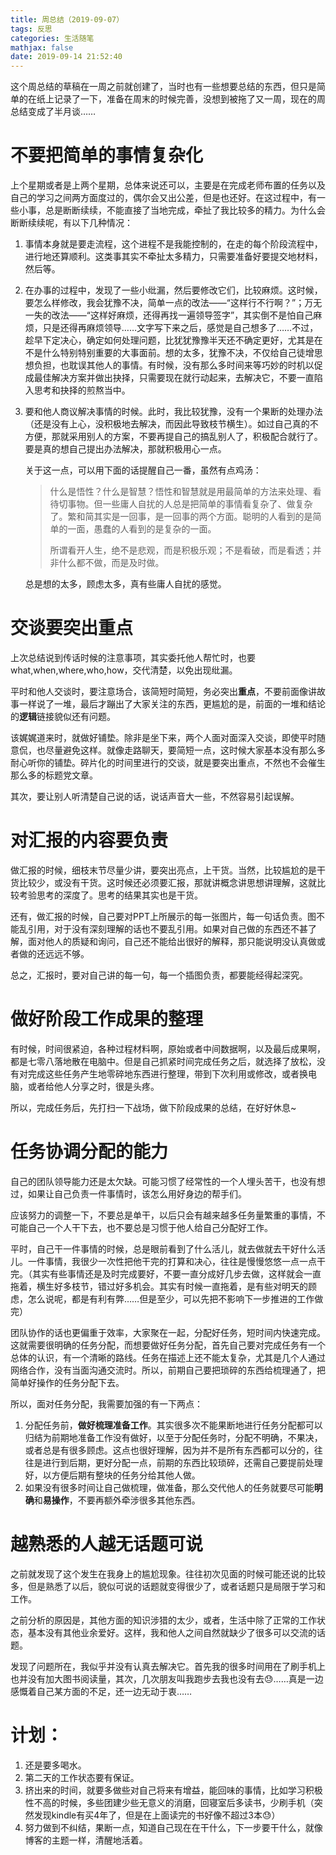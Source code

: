 ```yaml
---
title: 周总结（2019-09-07）
tags: 反思
categories: 生活随笔
mathjax: false
date: 2019-09-14 21:52:40
---
```





这个周总结的草稿在一周之前就创建了，当时也有一些想要总结的东西，但只是简单的在纸上记录了一下，准备在周末的时候完善，没想到被拖了又一周，现在的周总结变成了半月谈……

# 不要把简单的事情复杂化

上个星期或者是上两个星期，总体来说还可以，主要是在完成老师布置的任务以及自己的学习之间两方面度过的，偶尔会又出公差，但是也还好。在这过程中，有一些小事，总是断断续续，不能直接了当地完成，牵扯了我比较多的精力。为什么会断断续续呢，有以下几种情况：

1. 事情本身就是要走流程，这个进程不是我能控制的，在走的每个阶段流程中，进行地还算顺利。这类事其实不牵扯太多精力，只需要准备好要提交地材料，然后等。

2. 在办事的过程中，发现了一些小纰漏，然后要修改它们，比较麻烦。这时候，要怎么样修改，我会犹豫不决，简单一点的改法——“这样行不行啊？”；万无一失的改法——“这样好麻烦，还得再找一遍领导签字”，其实倒不是怕自己麻烦，只是还得再麻烦领导……文字写下来之后，感觉是自己想多了……不过，趁早下定决心，确定如何处理问题，比犹犹豫豫半天还不确定更好，尤其是在不是什么特别特别重要的大事面前。想的太多，犹豫不决，不仅给自己徒增思想负担，也耽误其他人的事情。有时候，没有那么多时间来等巧妙的时机以促成最佳解决方案并做出抉择，只需要现在就行动起来，去解决它，不要一直陷入思考和抉择的煎熬当中。

3. 要和他人商议解决事情的时候。此时，我比较犹豫，没有一个果断的处理办法（还是没有上心，没积极地去解决，而因此导致枝节横生）。如过自己真的不方便，那就采用别人的方案，不要再提自己的搞乱别人了，积极配合就行了。要是真的想自己提出办法解决，那就积极用心一点。

   关于这一点，可以用下面的话提醒自己一番，虽然有点鸡汤：

   > 什么是悟性？什么是智慧？悟性和智慧就是用最简单的方法来处理、看待切事物。但一些庸人自扰的人总是把简单的事情看复杂了、做复杂了。繁和简其实是一回事，是一回事的两个方面。聪明的人看到的是简单的一面，愚蠢的人看到的是复杂的一面。
   >
   > 所谓看开人生，绝不是悲观，而是积极乐观；不是看破，而是看透；并非什么都不做，而是及时做。

   总是想的太多，顾虑太多，真有些庸人自扰的感觉。

# 交谈要突出重点

上次总结说到传话时候的注意事项，其实委托他人帮忙时，也要what,when,where,who,how，交代清楚，以免出现纰漏。

平时和他人交谈时，要注意场合，该简短时简短，务必突出**重点**，不要前面像讲故事一样说了一堆，最后才蹦出了大家关注的东西，更尴尬的是，前面的一堆和结论的**逻辑**链接貌似还有问题。

该娓娓道来时，就做好铺垫。除非是坐下来，两个人面对面深入交谈，即使平时随意侃，也尽量避免这样。就像走路聊天，要简短一点，这时候大家基本没有那么多耐心听你的铺垫。碎片化的时间里进行的交谈，就是要突出重点，不然也不会催生那么多的标题党文章。

其次，要让别人听清楚自己说的话，说话声音大一些，不然容易引起误解。

# 对汇报的内容要负责

做汇报的时候，细枝末节尽量少讲，要突出亮点，上干货。当然，比较尴尬的是干货比较少，或没有干货。这时候还必须要汇报，那就讲概念讲思想讲理解，这就比较考验思考的深度了。思考的结果其实也是干货。

还有，做汇报的时候，自己要对PPT上所展示的每一张图片，每一句话负责。图不能乱引用，对于没有深刻理解的话也不要乱引用。如果对自己做的东西还不甚了解，面对他人的质疑和询问，自己还不能给出很好的解释，那只能说明没认真做或者做的还远远不够。

总之，汇报时，要对自己讲的每一句，每一个插图负责，都要能经得起深究。

# 做好阶段工作成果的整理

有时候，时间很紧迫，各种过程材料啊，原始或者中间数据啊，以及最后成果啊，都是七零八落地散在电脑中。但是自己抓紧时间完成任务之后，就选择了放松，没有对完成这些任务产生地零碎地东西进行整理，带到下次利用或修改，或者换电脑，或者给他人分享之时，很是头疼。

所以，完成任务后，先打扫一下战场，做下阶段成果的总结，在好好休息~

# 任务协调分配的能力

自己的团队领导能力还是太欠缺。可能习惯了经常性的一个人埋头苦干，也没有想过，如果让自己负责一件事情时，该怎么用好身边的帮手们。

应该努力的调整一下，不要总是单干，以后只会有越来越多任务量繁重的事情，不可能自己一个人干下去，也不要总是习惯于他人给自己分配好工作。

平时，自己干一件事情的时候，总是眼前看到了什么活儿，就去做就去干好什么活儿。一件事情，我很少一次性把他干完的打算和决心，往往是慢慢悠悠一点一点干完。（其实有些事情还是及时完成要好，不要一直分成好几步去做，这样就会一直拖着，横生好多枝节，错过好多机会。其实有时候一直拖着，是有些对明天的顾虑，怎么说呢，都是有利有弊……但是至少，可以先把不影响下一步推进的工作做完）

团队协作的话也更偏重于效率，大家聚在一起，分配好任务，短时间内快速完成。这就需要很明确的任务分配，而想要做好任务分配，首先自己要对完成任务有一个总体的认识，有一个清晰的路线。任务在描述上还不能太复杂，尤其是几个人通过网络合作，没有当面沟通交流时。所以，前期自己要把琐碎的东西给梳理通了，把简单好操作的任务分配下去。

所以，面对任务分配，我需要加强的有一下两点：

1. 分配任务前，**做好梳理准备工作**。其实很多次不能果断地进行任务分配都可以归结为前期地准备工作没有做好，以至于分配任务时，分配不明确，不果决，或者总是有很多顾虑。这点也很好理解，因为并不是所有东西都可以分的，往往是进行到后期，更好分配一点，前期的东西比较琐碎，还需自己要提前处理好，以方便后期有整块的任务分给其他人做。
2. 如果没有很多时间让自己做梳理，做准备，那么交代他人的任务就要尽可能**明确**和**易操作**，不要再额外牵涉很多其他东西。

# 越熟悉的人越无话题可说

之前就发现了这个发生在我身上的尴尬现象。往往初次见面的时候可能还说的比较多，但是熟悉了以后，貌似可说的话题就变得很少了，或者话题只是局限于学习和工作。

之前分析的原因是，其他方面的知识涉猎的太少，或者，生活中除了正常的工作状态，基本没有其他业余爱好。这样，我和他人之间自然就缺少了很多可以交流的话题。

发现了问题所在，我似乎并没有认真去解决它。首先我的很多时间用在了刷手机上也并没有加大图书阅读量，其次，几次朋友叫我跑步去我也没有去😓……真是一边感慨着自己某方面的不足，还一边无动于衷……

# 计划：

1. 还是要多喝水。
2. 第二天的工作状态要有保证。
3. 挤出来的时间，就要多做些对自己将来有增益，能回味的事情，比如学习积极性不高的时候，多些团建少些无意义的消磨，回寝室后多读书，少刷手机（突然发现kindle有买4年了，但是在上面读完的书好像不超过3本😓）
4. 努力做到不纠结，果断一点，知道自己现在在干什么，下一步要干什么，就像博客的主题一样，清醒地活着。









